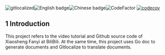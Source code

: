 [](https://gitlocalize.com/repo/8409/whole_project?utm_source=badge)![gitlocalized](https://gitlocalize.com/repo/8409/whole_project/badge.svg)[](./en/README.md)![English badge](https://img.shields.io/badge/%E8%8B%B1%E6%96%87-English-green)[](.README.md)![Chinese badge](https://img.shields.io/badge/%E4%B8%AD%E6%96%87-Chinese-green)[](https://www.codefactor.io/repository/github/cyicz123/todolist)![CodeFactor](https://www.codefactor.io/repository/github/cyicz123/todolist/badge)
[![codecov](https://codecov.io/github/cyicz123/todolist/branch/main/graph/badge.svg?token=4TKUS8SCFU)](https://codecov.io/github/cyicz123/todolist)

## 1 Introduction

This project refers to the video tutorial and Github source code of Xiaosheng Fanyi at BiliBili. At the same time, this project uses Go doc to generate documents and Gitlocalize to translate documents.

